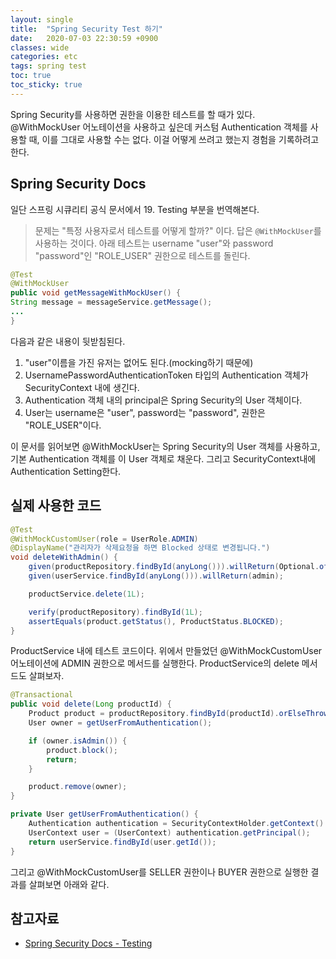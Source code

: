 ```yaml
---
layout: single
title:  "Spring Security Test 하기"
date:   2020-07-03 22:30:59 +0900
classes: wide
categories: etc
tags: spring test
toc: true
toc_sticky: true
---
```


Spring Security를 사용하면 권한을 이용한 테스트를 할 때가 있다. @WithMockUser 어노테이션을 사용하고 싶은데 커스텀 Authentication 객체를 사용할 때, 이를 그대로 사용할 수는 없다. 이걸 어떻게 쓰려고 했는지 경험을 기록하려고 한다.

## Spring Security Docs

일단 스프링 시큐리티 공식 문서에서 19. Testing 부분을 번역해본다.

> 문제는 "특정 사용자로서 테스트를 어떻게 할까?" 이다. 답은 `@WithMockUser`를 사용하는 것이다. 아래 테스트는 username "user"와 password "password"인 "ROLE_USER" 권한으로 테스트를 돌린다.

```java
@Test
@WithMockUser
public void getMessageWithMockUser() {
String message = messageService.getMessage();
...
}
```

다음과 같은 내용이 뒷받침된다.

1. "user"이름을 가진 유저는 없어도 된다.(mocking하기 때문에)
2. UsernamePasswordAuthenticationToken 타입의 Authentication 객체가 SecurityContext 내에 생긴다.
3. Authentication 객체 내의 principal은 Spring Security의 User 객체이다.
4. User는 username은 "user", password는 "password", 권한은 "ROLE_USER"이다.

이 문서를 읽어보면 @WithMockUser는 Spring Security의 User 객체를 사용하고, 기본 Authentication 객체를 이 User 객체로 채운다. 그리고 SecurityContext내에 Authentication Setting한다.

## 실제 사용한 코드

```java
@Test
@WithMockCustomUser(role = UserRole.ADMIN)
@DisplayName("관리자가 삭제요청을 하면 Blocked 상태로 변경됩니다.")
void deleteWithAdmin() {
    given(productRepository.findById(anyLong())).willReturn(Optional.ofNullable(product));
    given(userService.findById(anyLong())).willReturn(admin);

    productService.delete(1L);

    verify(productRepository).findById(1L);
    assertEquals(product.getStatus(), ProductStatus.BLOCKED);
}
```

ProductService 내에 테스트 코드이다. 위에서 만들었던 @WithMockCustomUser 어노테이션에 ADMIN 권한으로 메서드를 실행한다. ProductService의 delete 메서드도 살펴보자.

```java
@Transactional
public void delete(Long productId) {
    Product product = productRepository.findById(productId).orElseThrow(() -> new NotFoundProductException(productId));
    User owner = getUserFromAuthentication();

    if (owner.isAdmin()) {
        product.block();
        return;
    }

    product.remove(owner);
}

private User getUserFromAuthentication() {
    Authentication authentication = SecurityContextHolder.getContext().getAuthentication();
    UserContext user = (UserContext) authentication.getPrincipal();
    return userService.findById(user.getId());
}
```

그리고 @WithMockCustomUser를 SELLER 권한이나 BUYER 권한으로 실행한 결과를 살펴보면 아래와 같다.

## 참고자료

- [Spring Security Docs - Testing](https://docs.spring.io/spring-security/site/docs/current/reference/html5/#test)
